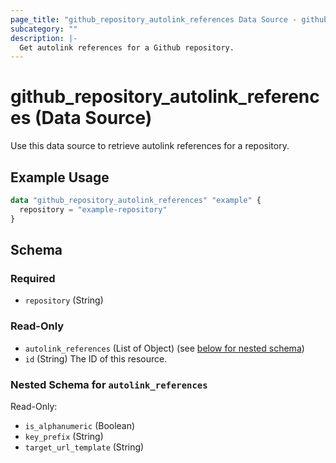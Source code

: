 ```yaml
---
page_title: "github_repository_autolink_references Data Source - github"
subcategory: ""
description: |-
  Get autolink references for a Github repository.
---
```


# github_repository_autolink_references (Data Source)

Use this data source to retrieve autolink references for a repository.

## Example Usage

```terraform
data "github_repository_autolink_references" "example" {
  repository = "example-repository"
}
```

<!-- schema generated by tfplugindocs -->
## Schema

### Required

- `repository` (String)

### Read-Only

- `autolink_references` (List of Object) (see [below for nested schema](#nestedatt--autolink_references))
- `id` (String) The ID of this resource.

<a id="nestedatt--autolink_references"></a>
### Nested Schema for `autolink_references`

Read-Only:

- `is_alphanumeric` (Boolean)
- `key_prefix` (String)
- `target_url_template` (String)
